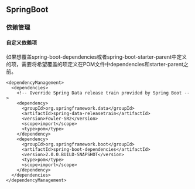 ## SpringBoot

### 依赖管理
#### 自定义依赖项
如果想覆盖spring-boot-dependencies或者spring-boot-starter-parent中定义的项，需要将希望覆盖的项定义在POM文件中dependencies和starter-parent之前。
```
<dependencyManagement>
  <dependencies>
    <!-- Override Spring Data release train provided by Spring Boot -->
    <dependency>
      <groupId>org.springframework.data</groupId>
      <artifactId>spring-data-releasetrain</artifactId>
      <version>Fowler-SR2</version>
      <scope>import</scope>
      <type>pom</type>
    </dependency>
    <dependency>
      <groupId>org.springframework.boot</groupId>
      <artifactId>spring-boot-dependencies</artifactId>
      <version>2.0.0.BUILD-SNAPSHOT</version>
      <type>pom</type>
      <scope>import</scope>
    </dependency>
  </dependencies>
</dependencyManagement>
```